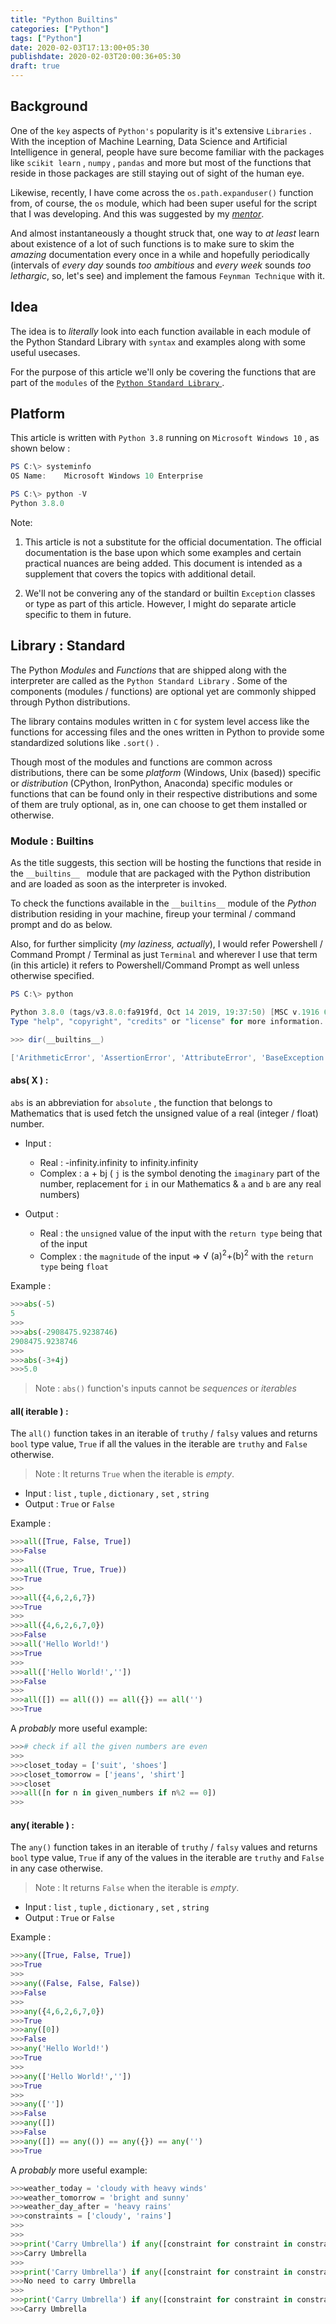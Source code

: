 ```yaml
---
title: "Python Builtins"
categories: ["Python"]
tags: ["Python"]
date: 2020-02-03T17:13:00+05:30
publishdate: 2020-02-03T20:00:36+05:30
draft: true
---
```


<!-- * Background 
* Idea
* function
* conclusion -->

## Background

One of the `key` aspects of `Python's` popularity is it's extensive `Libraries` . With the inception of Machine Learning, Data Science and Artificial Intelligence in general, people have sure become familiar with the packages like `scikit learn` , `numpy` , `pandas` and more but most of the functions that reside in those packages are still staying out of sight of the human eye.

Likewise, recently, I have come across the `os.path.expanduser()` function from, of course, the `os` module, which had been super useful for the script that I was developing. And this was suggested by my _[mentor](https://sharats.me/)_.

And almost instantaneously a thought struck that, one way to _at least_ learn about existence of a lot of such functions is to make sure to skim the _amazing_ documentation every once in a while and hopefully periodically (intervals of _every day_ sounds _too ambitious_ and _every week_ sounds _too lethargic_, so, let's see) and implement the famous `Feynman Technique` with it.

## Idea

The idea is to _literally_ look into each function available in each module of the Python Standard Library with `syntax` and examples along with some useful usecases.

For the purpose of this article we'll only be covering the functions that are part of the `modules` of the [ `Python Standard Library` ](https://docs.python.org/3/library/index.html).

## Platform

This article is written with `Python 3.8` running on `Microsoft Windows 10` , as shown below :

``` powershell
PS C:\> systeminfo
OS Name:    Microsoft Windows 10 Enterprise

PS C:\> python -V
Python 3.8.0
```

<!-- ## How to use this page effectively

> _Just in case your adrenaline is rushing you to scroll right to the bottom of this page, read the below_

Since, I expect to update this page regularly with more and more functions which would eventually lead to exhibiting increase in the length of the page to more than frustrating numbers of scrolls, I suggest you to either use `ctrl/cmd + f` key combination and find the word you're looking for or use the `PgDn` key to manually scroll but with a relatively better levels of frustration.-->

Note: 

1. This article is not a substitute for the official documentation. The official documentation is the base upon which some examples and certain practical nuances are being added. This document is intended as a supplement that covers the topics with additional detail.

2. We'll not be convering any of the standard or builtin `Exception` classes or type as part of this article. However, I might do separate article specific to them in future.

## Library : Standard

The Python _Modules_ and _Functions_ that are shipped along with the interpreter are called as the `Python Standard Library` . Some of the components (modules / functions) are optional yet are commonly shipped through Python distributions.

The library contains modules written in `C` for system level access like the functions for accessing files and the ones written in Python to provide some standardized solutions like `.sort()` .

Though most of the modules and functions are common across distributions, there can be some _platform_ (Windows, Unix (based)) specific or _distribution_ (CPython, IronPython, Anaconda) specific modules or functions that can be found only in their respective distributions and some of them are truly optional, as in, one can choose to get them installed or otherwise.

### Module : Builtins

As the title suggests, this section will be hosting the functions that reside in the `__builtins__ ` module that are packaged with the Python distribution and are loaded as soon as the interpreter is invoked.

To check the functions available in the `__builtins__` module of the _Python_ distribution residing in your machine, fireup your terminal / command prompt and do as below.

Also, for further simplicity (_my laziness, actually_), I would refer Powershell / Command Prompt / Terminal as just `Terminal` and wherever I use that term (in this article) it refers to Powershell/Command Prompt as well unless otherwise specified.

``` powershell
PS C:\> python

Python 3.8.0 (tags/v3.8.0:fa919fd, Oct 14 2019, 19:37:50) [MSC v.1916 64 bit (AMD64)] on win32
Type "help", "copyright", "credits" or "license" for more information.

>>> dir(__builtins__)

['ArithmeticError', 'AssertionError', 'AttributeError', 'BaseException', 'BlockingIOError', 'BrokenPipeError', 'BufferError', 'BytesWarning', 'ChildProcessError', 'ConnectionAbortedError', 'ConnectionError', 'ConnectionRefusedError', 'ConnectionResetError', 'DeprecationWarning', 'EOFError', 'Ellipsis', 'EnvironmentError', 'Exception', 'False', 'FileExistsError', 'FileNotFoundError', 'FloatingPointError', 'FutureWarning', 'GeneratorExit', 'IOError', 'ImportError', 'ImportWarning', 'IndentationError', 'IndexError', 'InterruptedError', 'IsADirectoryError', 'KeyError', 'KeyboardInterrupt', 'LookupError', 'MemoryError', 'ModuleNotFoundError', 'NameError', 'None', 'NotADirectoryError', 'NotImplemented', 'NotImplementedError', 'OSError', 'OverflowError', 'PendingDeprecationWarning', 'PermissionError', 'ProcessLookupError', 'RecursionError', 'ReferenceError', 'ResourceWarning', 'RuntimeError', 'RuntimeWarning', 'StopAsyncIteration', 'StopIteration', 'SyntaxError', 'SyntaxWarning', 'SystemError', 'SystemExit', 'TabError', 'TimeoutError', 'True', 'TypeError', 'UnboundLocalError', 'UnicodeDecodeError', 'UnicodeEncodeError', 'UnicodeError', 'UnicodeTranslateError', 'UnicodeWarning', 'UserWarning', 'ValueError', 'Warning', 'WindowsError', 'ZeroDivisionError', '_', '__build_class__', '__debug__', '__doc__', '__import__', '__loader__', '__name__', '__package__', '__spec__', 'abs', 'all', 'any', 'ascii', 'bin', 'bool', 'breakpoint', 'bytearray', 'bytes', 'callable', 'chr', 'classmethod', 'compile', 'complex', 'copyright', 'credits', 'delattr', 'dict', 'dir', 'divmod', 'enumerate', 'eval', 'exec', 'exit', 'filter', 'float', 'format', 'frozenset', 'getattr', 'globals', 'hasattr', 'hash', 'help', 'hex', 'id', 'input', 'int', 'isinstance', 'issubclass', 'iter', 'len', 'license', 'list', 'locals', 'map', 'max', 'memoryview', 'min', 'next', 'object', 'oct', 'open', 'ord', 'pow', 'print', 'property', 'quit', 'range', 'repr', 'reversed', 'round', 'set', 'setattr', 'slice', 'sorted', 'staticmethod', 'str', 'sum', 'super', 'tuple', 'type', 'vars', 'zip']
```

#### abs( X ) : 

`abs` is an abbreviation for `absolute` , the function that belongs to Mathematics that is used fetch the unsigned value of a real (integer / float) number.

* Input :
    - Real : -infinity.infinity to infinity.infinity
    - Complex : a + bj ( `j` is the symbol denoting the `imaginary` part of the number, replacement for `i` in our Mathematics & `a` and `b` are any real numbers)

* Output :
    - Real : the `unsigned` value of the input with the `return type` being that of the input
    - Complex : the `magnitude` of the input => <span>&radic; (a)<sup>2</sup>+(b)<sup>2</sup></span> with the `return type` being `float` 

Example :

``` python
>>>abs(-5)
5
>>>
>>>abs(-2908475.9238746)
2908475.9238746
>>>
>>>abs(-3+4j)
>>>5.0
```

> Note : `abs()` function's inputs cannot be _sequences_ or _iterables_

#### all( iterable ) : 

The `all()` function takes in an iterable of `truthy` / `falsy` values and returns `bool` type value, `True` if all the values in the iterable are `truthy` and `False` otherwise. 

> Note : It returns `True` when the iterable is _empty_.

* Input : `list` , `tuple` , `dictionary` , `set` , `string` 
* Output : `True` or `False` 

Example : 

``` python
>>>all([True, False, True])
>>>False
>>>
>>>all((True, True, True))
>>>True
>>>
>>>all({4,6,2,6,7})
>>>True
>>>
>>>all({4,6,2,6,7,0})
>>>False
>>>all('Hello World!')
>>>True
>>>
>>>all(['Hello World!',''])
>>>False
>>>
>>>all([]) == all(()) == all({}) == all('')
>>>True
```

A _probably_ more useful example:

```python
>>># check if all the given numbers are even
>>>
>>>closet_today = ['suit', 'shoes']
>>>closet_tomorrow = ['jeans', 'shirt']
>>>closet
>>>all([n for n in given_numbers if n%2 == 0])
>>>
```

#### any( iterable ) :

The `any()` function takes in an iterable of `truthy` / `falsy` values and returns `bool` type value, `True` if any of the values in the iterable are `truthy` and `False` in any case otherwise.

> Note : It returns `False` when the iterable is _empty_.

* Input : `list` , `tuple` , `dictionary` , `set` , `string` 
* Output : `True` or `False` 

Example : 

``` python
>>>any([True, False, True])
>>>True
>>>
>>>any((False, False, False))
>>>False
>>>
>>>any({4,6,2,6,7,0})
>>>True
>>>any([0])
>>>False
>>>any('Hello World!')
>>>True
>>>
>>>any(['Hello World!',''])
>>>True
>>>
>>>any([''])
>>>False
>>>any([])
>>>False
>>>any([]) == any(()) == any({}) == any('')
>>>True
```

A _probably_ more useful example:

```python
>>>weather_today = 'cloudy with heavy winds'
>>>weather_tomorrow = 'bright and sunny'
>>>weather_day_after = 'heavy rains'
>>>constraints = ['cloudy', 'rains']
>>>
>>>
>>>print('Carry Umbrella') if any([constraint for constraint in constraints if constraint in weather_today]) else print('No need to carry Umbrella') # 'cloudy' is found in weather_today
>>>Carry Umbrella
>>>
>>>print('Carry Umbrella') if any([constraint for constraint in constraints if constraint in weather_tomorrow]) else print('No need to carry Umbrella') # neither 'cloudy' nor 'rains' are found in weather_tomorrow
>>>No need to carry Umbrella
>>>
>>>print('Carry Umbrella') if any([constraint for constraint in constraints if constraint in weather_day_after]) else print('No need to carry Umbrella') # 'rains' found in weather_day_after
>>>Carry Umbrella
```